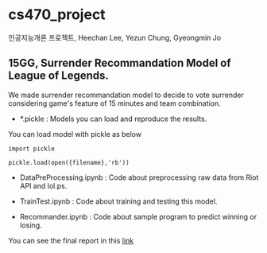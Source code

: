 # cs470_project
인공지능개론 프로젝트, Heechan Lee, Yezun Chung, Gyeongmin Jo

## 15GG, Surrender Recommandation Model of League of Legends.
We made surrender recommandation model to decide to vote surrender considering game's feature of 15 minutes and team combination.


- *.pickle : Models you can load and reproduce the results.

You can load model with pickle as below

```
import pickle

pickle.load(open({filename},'rb'))
```

- DataPreProcessing.ipynb : Code about preprocessing raw data from Riot API and lol.ps.

- TrainTest.ipynb : Code about training and testing this model.

- Recommander.ipynb : Code about sample program to predict winning or losing.


You can see the final report in this [link](https://docs.google.com/document/d/1JjumesWgYGTxe3N1UuHyUfbDAMcLDeL28sqPWav-6eE/edit?usp=sharing)
